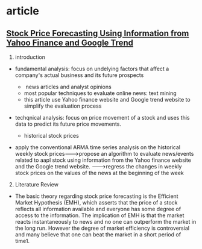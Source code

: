 # article
## [Stock Price Forecasting Using Information from Yahoo Finance and Google Trend](https://www.econ.berkeley.edu/sites/default/files/Selene%20Yue%20Xu.pdf)
1. introduction
- fundamental analysis: focus on undelying factors that affect a company's actual business and its future prospects

	- &nbsp;news articles and analyst opinions
	- most popular techniques to evaluate online news: text mining
	- this article use Yahoo finance website and Google trend website to simplify the evaluation process

- techqnical analysis: focus on price movement of a stock and uses this data to predict its future price movements.

	- historical stock prices

- apply the conventional ARMA time series analysis on the historical weekly stock prices--->propose an algorithm to evaluate news/events related to aapl stock using information from the Yahoo finance website and the Google trend website. --->regress the changes in weekly stock prices on the values of the news at the beginning of the week
2. Literature Review

- The basic theory regarding stock price forecasting is the Efficient Market Hypothesis (EMH), which asserts that the price of a stock reflects all information available and everyone has some degree of access to the information. The implication of EMH is that the market reacts instantaneously to news and no one can outperform the market in the long run. However the degree of market efficiency is controversial and many believe that one can beat the market in a short period of time1.

